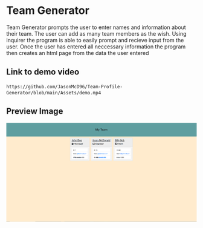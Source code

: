 # Team Generator

Team Generator prompts the user to enter names and information about their team. The user can add as many team members
as the wish. Using inquirer the program is able to easily prompt and recieve input from the user. Once the user has entered all neccessary information
the program then creates an html page from the data the user entered
## Link to demo video

```
https://github.com/JasonMcD96/Team-Profile-Generator/blob/main/Assets/demo.mp4
```


## Preview Image
![Employee Summary 1](./Assets/10-OOP-homework-demo-1.png)
